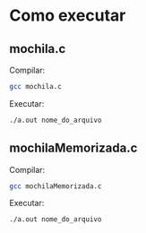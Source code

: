 # Como executar

  ## mochila.c

  Compilar:
  
  ```bash
  gcc mochila.c
  ```
  
  Executar:
  
  
  ```bash
  ./a.out nome_do_arquivo
  ```
  
   ## mochilaMemorizada.c 

  Compilar:
  
  ```bash
  gcc mochilaMemorizada.c
  ```
  
  Executar:
  
  
  ```bash
  ./a.out nome_do_arquivo
  ```
